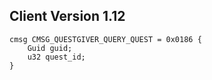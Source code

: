 ## Client Version 1.12

```rust,ignore
cmsg CMSG_QUESTGIVER_QUERY_QUEST = 0x0186 {
    Guid guid;    
    u32 quest_id;    
}

```
